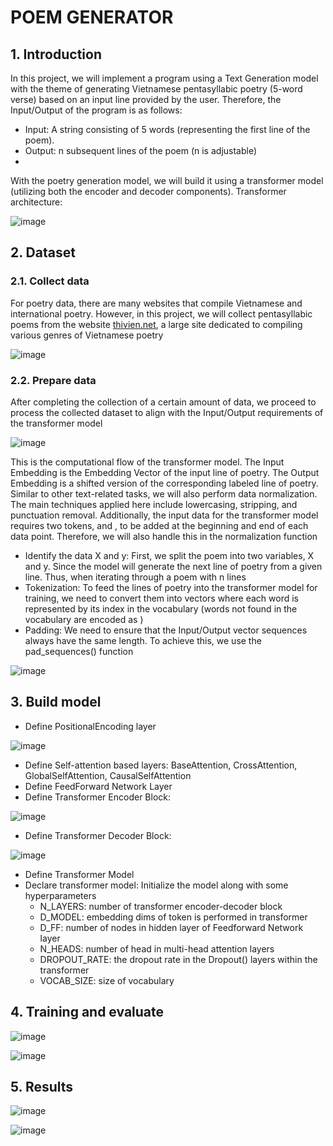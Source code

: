 # POEM GENERATOR
## 1. Introduction
In this project, we will implement a program using a Text Generation model with the theme of generating Vietnamese pentasyllabic poetry (5-word verse) based on an input line provided by the user. Therefore, the Input/Output of the program is as follows:
- Input: A string consisting of 5 words (representing the first line of the poem).
- Output: n subsequent lines of the poem (n is adjustable)
- 
With the poetry generation model, we will build it using a transformer model (utilizing both the encoder and decoder components).
Transformer architecture:

![image](https://github.com/user-attachments/assets/b2995154-06f2-44ea-b786-f294dc8e9382)

## 2. Dataset
### 2.1. Collect data
For poetry data, there are many websites that compile Vietnamese and international poetry. However, in this project, we will collect pentasyllabic poems from the website [thivien.net](https://www.thivien.net/), a large site dedicated to compiling various genres of Vietnamese poetry

![image](https://github.com/user-attachments/assets/6474b0c7-f968-4e2f-9a81-f87a79d2fdde)

### 2.2. Prepare data
After completing the collection of a certain amount of data, we proceed to process the collected dataset to align with the Input/Output requirements of the transformer model

![image](https://github.com/user-attachments/assets/b4fd33b8-428a-472b-a292-969e2e74260c)

This is the computational flow of the transformer model. The Input Embedding is the Embedding Vector of the input line of poetry. The Output Embedding is a shifted version of the corresponding labeled line of poetry.
Similar to other text-related tasks, we will also perform data normalization. The main techniques applied here include lowercasing, stripping, and punctuation removal. Additionally, the input data for the transformer model requires two tokens, <start> and <end>, to be added at the beginning and end of each data point. Therefore, we will also handle this in the normalization function
- Identify the data X and y: First, we split the poem into two variables, X and y. Since the model will generate the next line of poetry from a given line. Thus, when iterating through a poem with n lines
- Tokenization: To feed the lines of poetry into the transformer model for training, we need to convert them into vectors where each word is represented by its index in the vocabulary (words not found in the vocabulary are encoded as <oov>)
- Padding: We need to ensure that the Input/Output vector sequences always have the same length. To achieve this, we use the pad_sequences() function

![image](https://github.com/user-attachments/assets/37af318e-d65c-4964-baf2-bb4b1463e2b7)

## 3. Build model
- Define PositionalEncoding layer

![image](https://github.com/user-attachments/assets/751f3bff-f42f-40a9-91d4-62be7844d6ec)

- Define Self-attention based layers: BaseAttention, CrossAttention, GlobalSelfAttention, CausalSelfAttention
- Define FeedForward Network Layer
- Define Transformer Encoder Block:

![image](https://github.com/user-attachments/assets/d6d35f5e-b0f6-4cec-92f5-4ead106b7337)

- Define Transformer Decoder Block:

![image](https://github.com/user-attachments/assets/0042d7e4-ef19-44a5-9f56-261ea8bdff15)

- Define Transformer Model
- Declare transformer model: Initialize the model along with some hyperparameters
  + N_LAYERS: number of transformer encoder-decoder block
  + D_MODEL: embedding dims of token is performed in transformer
  + D_FF: number of nodes in hidden layer of Feedforward Network layer
  + N_HEADS: number of head in multi-head attention layers
  + DROPOUT_RATE: the dropout rate in the Dropout() layers within the transformer
  + VOCAB_SIZE: size of vocabulary

## 4. Training and evaluate

![image](https://github.com/user-attachments/assets/673a7165-dd1b-414a-ac19-ffd980ff50bf)

![image](https://github.com/user-attachments/assets/65896ce3-a86c-4922-942f-cb6f9d0718fa)

## 5. Results 

![image](https://github.com/user-attachments/assets/d6cd8672-366d-4436-adc0-dd8b19b48a8b)

![image](https://github.com/user-attachments/assets/dca87c2c-0cd6-47c2-8c56-824578ecb5bb)



